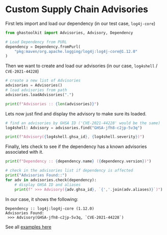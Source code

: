 # Custom Supply Chain Advisories

First lets import and load our dependency (in our test case, `log4j-core`)

```python
from ghastoolkit import Advisories, Advisory, Dependency

# Load Dependency from PURL
dependency = Dependency.fromPurl(
    "pkg:maven/org.apache.logging/log4j:log4j-core@1.12.0"
)
```

Then we want to create and load our advisories (in our case, `log4shell` / `CVE-2021-44228`)

```python
# create a new list of Advisories
advisories = Advisories()
# load advisories from path
advisories.loadAdvisories(".")

print(f"Advisories :: {len(advisories)}")
```

Lets now just find and display the advisory to make sure its loaded.

```python
# find an advisories by GHSA ID ('CVE-2021-44228' would be the same)
log4shell: Advisory = advisories.find("GHSA-jfh8-c2jp-5v3q")

print(f"Advisory({log4shell.ghsa_id}, {log4shell.severity})")
```

Finally, lets check to see if the dependency has a known advisories associated with it.

```python
print(f"Dependency :: {dependency.name} ({dependency.version})")

# check in the advisories list if dependency is affected
print("Advisories Found::")
for adv in advisories.check(dependency):
    # display GHSA ID and aliases
    print(f" >>> Advisory({adv.ghsa_id}, `{','.join(adv.aliases)}`)")

```

In our case, it shows the following:

```text
Dependency :: log4j:log4j-core (1.12.0)
Advisories Found:
 >>> Advisory(GHSA-jfh8-c2jp-5v3q, `CVE-2021-44228`)
```

See all [examples here](https://github.com/GeekMasher/ghastoolkit/tree/main/examples)
